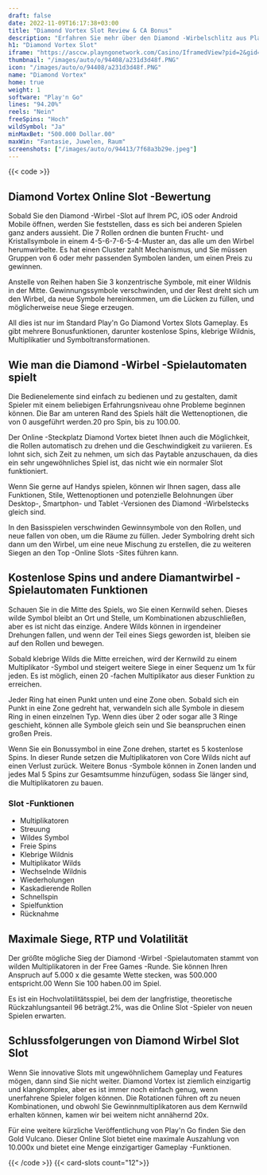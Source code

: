 ```yaml
---
draft: false
date: 2022-11-09T16:17:38+03:00
title: "Diamond Vortex Slot Review & CA Bonus"
description: "Erfahren Sie mehr über den Diamond -Wirbelschlitz aus Play'n Go, Auszahlungen, Volatilität, RTP und erhalten Sie kostenlose Spins und Casino -Bonus von den besten CA -Online -Casinos!"
h1: "Diamond Vortex Slot"
iframe: "https://asccw.playngonetwork.com/Casino/IframedView?pid=2&gid=diamondvortex&lang=en_EN&practice=1&channel=desktop&div=flashobject&width=100%25&height=100%25&user=&password=&ctx=&demo=2&brand=&lobby=&rccurrentsessiontime=0&rcintervaltime=0&rcaccounthistoryurl=&rccontinueurl=&rcexiturl=&rchistoryurlmode=&autoplaylimits=0&autoplayreset=0&callback=flashCallback&rcmga=&resourcelevel=0&hasjackpots=False&country=&pauseplay=&playlimit=&selftest=&sessiontime=&coreweburl=https://showcase.playngo.com/&showpoweredby=True"
thumbnail: "/images/auto/o/94408/a231d3d48f.PNG"
icon: "/images/auto/o/94408/a231d3d48f.PNG"
name: "Diamond Vortex"
home: true
weight: 1
software: "Play'n Go"
lines: "94.20%"
reels: "Nein"
freeSpins: "Hoch"
wildSymbol: "Ja"
minMaxBet: "500.000 Dollar.00"
maxWin: "Fantasie, Juwelen, Raum"
screenshots: ["/images/auto/o/94413/7f68a3b29e.jpeg"]
---
```


{{< code >}}<h2>Diamond Vortex Online Slot -Bewertung</h2><p>Sobald Sie den Diamond -Wirbel -Slot auf Ihrem PC, iOS oder Android Mobile öffnen, werden Sie feststellen, dass es sich bei anderen Spielen ganz anders aussieht. Die 7 Rollen ordnen die bunten Frucht- und Kristallsymbole in einem 4-5-6-7-6-5-4-Muster an, das alle um den Wirbel herumwirbelte.  Es hat einen Cluster zahlt Mechanismus, und Sie müssen Gruppen von 6 oder mehr passenden Symbolen landen, um einen Preis zu gewinnen.</p><p>Anstelle von Reihen haben Sie 3 konzentrische Symbole, mit einer Wildnis in der Mitte. Gewinnungssymbole verschwinden, und der Rest dreht sich um den Wirbel, da neue Symbole hereinkommen, um die Lücken zu füllen, und möglicherweise neue Siege erzeugen.</p><p>All dies ist nur im Standard Play'n Go Diamond Vortex Slots Gameplay. Es gibt mehrere Bonusfunktionen, darunter kostenlose Spins, klebrige Wildnis, Multiplikatier und Symboltransformationen.</p><h2>Wie man die Diamond -Wirbel -Spielautomaten spielt</h2><p>Die Bedienelemente sind einfach zu bedienen und zu gestalten, damit Spieler mit einem beliebigen Erfahrungsniveau ohne Probleme beginnen können. Die Bar am unteren Rand des Spiels hält die Wettenoptionen, die von 0 ausgeführt werden.20 pro Spin, bis zu 100.00.</p><p>Der Online -Steckplatz Diamond Vortex bietet Ihnen auch die Möglichkeit, die Rollen automatisch zu drehen und die Geschwindigkeit zu variieren. Es lohnt sich, sich Zeit zu nehmen, um sich das Paytable anzuschauen, da dies ein sehr ungewöhnliches Spiel ist, das nicht wie ein normaler Slot funktioniert.</p><p>Wenn Sie gerne auf Handys spielen, können wir Ihnen sagen, dass alle Funktionen, Stile, Wettenoptionen und potenzielle Belohnungen über Desktop-, Smartphon- und Tablet -Versionen des Diamond -Wirbelstecks gleich sind.</p><p>In den Basisspielen verschwinden Gewinnsymbole von den Rollen, und neue fallen von oben, um die Räume zu füllen. Jeder Symbolring dreht sich dann um den Wirbel, um eine neue Mischung zu erstellen, die zu weiteren Siegen an den Top -Online Slots -Sites führen kann.</p><h2>Kostenlose Spins und andere Diamantwirbel -Spielautomaten Funktionen</h2><p>Schauen Sie in die Mitte des Spiels, wo Sie einen Kernwild sehen. Dieses wilde Symbol bleibt an Ort und Stelle, um Kombinationen abzuschließen, aber es ist nicht das einzige. Andere Wilds können in irgendeiner Drehungen fallen, und wenn der Teil eines Siegs geworden ist, bleiben sie auf den Rollen und bewegen.</p><p>Sobald klebrige Wilds die Mitte erreichen, wird der Kernwild zu einem Multiplikator -Symbol und steigert weitere Siege in einer Sequenz um 1x für jeden. Es ist möglich, einen 20 -fachen Multiplikator aus dieser Funktion zu erreichen.</p><p>Jeder Ring hat einen Punkt unten und eine Zone oben. Sobald sich ein Punkt in eine Zone gedreht hat, verwandeln sich alle Symbole in diesem Ring in einen einzelnen Typ. Wenn dies über 2 oder sogar alle 3 Ringe geschieht, können alle Symbole gleich sein und Sie beanspruchen einen großen Preis.</p><p>Wenn Sie ein Bonussymbol in eine Zone drehen, startet es 5 kostenlose Spins. In dieser Runde setzen die Multiplikatoren von Core Wilds nicht auf einen Verlust zurück. Weitere Bonus -Symbole können in Zonen landen und jedes Mal 5 Spins zur Gesamtsumme hinzufügen, sodass Sie länger sind, die Multiplikatoren zu bauen.</p><h3>
Slot -Funktionen</h3><ul>
<li></span>
Multiplikatoren</li>
<li></span>
Streuung</li>
<li></span>
Wildes Symbol</li>
<li></span>
Freie Spins</li>
<li></span>
Klebrige Wildnis</li>
<li></span>
Multiplikator Wilds</li>
<li></span>
Wechselnde Wildnis</li>
<li></span>
Wiederholungen</li>
<li></span>
Kaskadierende Rollen</li>
<li></span>
Schnellspin</li>
<li></span>
Spielfunktion</li>
<li></span>
Rücknahme</li></ul><h2>Maximale Siege, RTP und Volatilität</h2><p>Der größte mögliche Sieg der Diamond -Wirbel -Spielautomaten stammt von wilden Multiplikatoren in der Free Games -Runde. Sie können Ihren Anspruch auf 5.000 x die gesamte Wette stecken, was 500.000 entspricht.00 Wenn Sie 100 haben.00 im Spiel.</p><p>Es ist ein Hochvolatilitätsspiel, bei dem der langfristige, theoretische Rückzahlungsanteil 96 beträgt.2%, was die Online Slot -Spieler von neuen Spielen erwarten.</p><h2>Schlussfolgerungen von Diamond Wirbel Slot Slot</h2><p>Wenn Sie innovative Slots mit ungewöhnlichem Gameplay und Features mögen, dann sind Sie nicht weiter. Diamond Vortex ist ziemlich einzigartig und klangkomplex, aber es ist immer noch einfach genug, wenn unerfahrene Spieler folgen können. Die Rotationen führen oft zu neuen Kombinationen, und obwohl Sie Gewinnmultiplikatoren aus dem Kernwild erhalten können, kamen wir bei weitem nicht annähernd 20x.</p><p>Für eine weitere kürzliche Veröffentlichung von Play'n Go finden Sie den Gold Vulcano. Dieser Online Slot bietet eine maximale Auszahlung von 10.000x und bietet eine Menge einzigartiger Gameplay -Funktionen.</p>{{< /code >}}
{{< card-slots count="12">}}